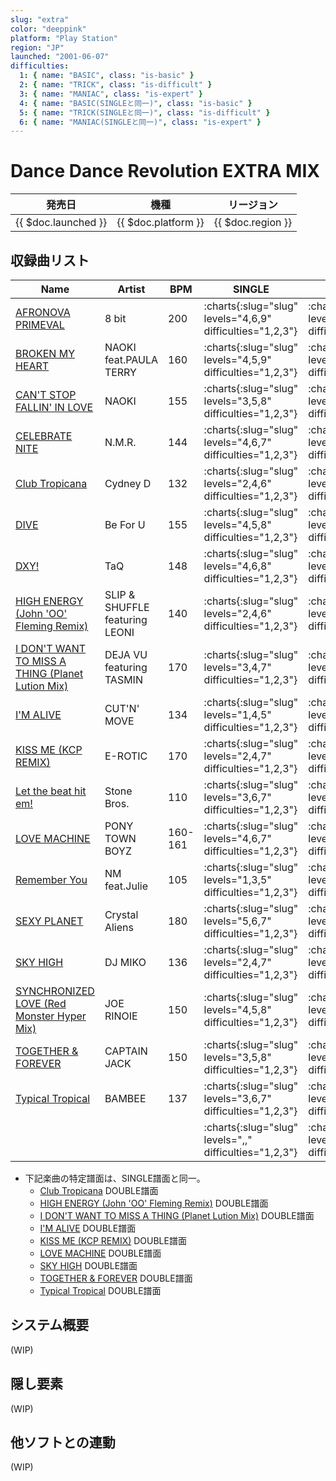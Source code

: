```yaml
---
slug: "extra"
color: "deeppink"
platform: "Play Station"
region: "JP"
launched: "2001-06-07"
difficulties:
  1: { name: "BASIC", class: "is-basic" }
  2: { name: "TRICK", class: "is-difficult" }
  3: { name: "MANIAC", class: "is-expert" }
  4: { name: "BASIC(SINGLEと同一)", class: "is-basic" }
  5: { name: "TRICK(SINGLEと同一)", class: "is-difficult" }
  6: { name: "MANIAC(SINGLEと同一)", class: "is-expert" }
---
```


# Dance Dance Revolution EXTRA MIX

|発売日|機種|リージョン|
|------|----|---------|
|{{ $doc.launched }}|{{ $doc.platform }}|{{ $doc.region }}|

## 収録曲リスト

|Name|Artist|BPM|SINGLE|DOUBLE|6-PANELS|
|----|------|---|------|------|--------|
|[AFRONOVA PRIMEVAL](/songs/afronova-primeval)|8 bit|200|:charts{:slug="slug" levels="4,6,9" difficulties="1,2,3"}|:charts{:slug="slug" levels="4,6,9" difficulties="1,2,3"}|:charts{:slug="slug" levels="3,5,8" difficulties="4,5,6"}|
|[BROKEN MY HEART](/songs/broken-my-heart)|NAOKI feat.PAULA TERRY|160|:charts{:slug="slug" levels="4,5,9" difficulties="1,2,3"}|:charts{:slug="slug" levels="4,6,9" difficulties="1,2,3"}|:charts{:slug="slug" levels="3,4,8" difficulties="4,5,6"}|
|[CAN'T STOP FALLIN' IN LOVE](/songs/cant-stop-fallin-in-love)|NAOKI|155|:charts{:slug="slug" levels="3,5,8" difficulties="1,2,3"}|:charts{:slug="slug" levels="3,4,8" difficulties="1,2,3"}|:charts{:slug="slug" levels="3,4,8" difficulties="1,2,3"}|
|[CELEBRATE NITE](/songs/celebrate-nite)|N.M.R.|144|:charts{:slug="slug" levels="4,6,7" difficulties="1,2,3"}|:charts{:slug="slug" levels="4,6,7" difficulties="1,2,3"}|:charts{:slug="slug" levels="4,6,8" difficulties="1,2,3"}|
|[Club Tropicana](/songs/club-tropicana)|Cydney D|132|:charts{:slug="slug" levels="2,4,6" difficulties="1,2,3"}|:charts{:slug="slug" levels="1,3,5" difficulties="4,5,6"}|:charts{:slug="slug" levels="2,4,8" difficulties="1,2,3"}|
|[DIVE](/songs/dive)|Be For U|155|:charts{:slug="slug" levels="4,5,8" difficulties="1,2,3"}|:charts{:slug="slug" levels="4,6,7" difficulties="1,2,3"}|:charts{:slug="slug" levels="3,4,7" difficulties="4,5,6"}|
|[DXY!](/songs/dxy)|TaQ|148|:charts{:slug="slug" levels="4,6,8" difficulties="1,2,3"}|:charts{:slug="slug" levels="4,6,8" difficulties="1,2,3"}|:charts{:slug="slug" levels="3,5,7" difficulties="4,5,6"}|
|[HIGH ENERGY (John 'OO' Fleming Remix)](/songs/high-energy)|SLIP & SHUFFLE featuring LEONI|140|:charts{:slug="slug" levels="2,4,6" difficulties="1,2,3"}|:charts{:slug="slug" levels="1,3,5" difficulties="4,5,6"}|:charts{:slug="slug" levels="2,4,6" difficulties="1,2,3"}|
|[I DON'T WANT TO MISS A THING (Planet Lution Mix)](/songs/i-dont-want-to-miss-a-thing)|DEJA VU featuring TASMIN|170|:charts{:slug="slug" levels="3,4,7" difficulties="1,2,3"}|:charts{:slug="slug" levels="2,3,6" difficulties="4,5,6"}|:charts{:slug="slug" levels="3,5,7" difficulties="1,2,3"}|
|[I'M ALIVE](/songs/im-alive)|CUT'N' MOVE|134|:charts{:slug="slug" levels="1,4,5" difficulties="1,2,3"}|:charts{:slug="slug" levels="1,3,4" difficulties="4,5,6"}|:charts{:slug="slug" levels="1,4,5" difficulties="1,2,3"}|
|[KISS ME (KCP REMIX)](/songs/kiss-me)|E-ROTIC|170|:charts{:slug="slug" levels="2,4,7" difficulties="1,2,3"}|:charts{:slug="slug" levels="1,3,6" difficulties="4,5,6"}|:charts{:slug="slug" levels="3,5,6" difficulties="1,2,3"}|
|[Let the beat hit em!](/songs/let-the-beat-hit-em)|Stone Bros.|110|:charts{:slug="slug" levels="3,6,7" difficulties="1,2,3"}|:charts{:slug="slug" levels="3,5,7" difficulties="1,2,3"}|:charts{:slug="slug" levels="3,6,7" difficulties="1,2,3"}|
|[LOVE MACHINE](/songs/love-machine)|PONY TOWN BOYZ|160-161|:charts{:slug="slug" levels="4,6,7" difficulties="1,2,3"}|:charts{:slug="slug" levels="3,5,6" difficulties="4,5,6"}|:charts{:slug="slug" levels="4,7,8" difficulties="1,2,3"}|
|[Remember You](/songs/remember-you)|NM feat.Julie|105|:charts{:slug="slug" levels="1,3,5" difficulties="1,2,3"}|:charts{:slug="slug" levels="1,3,5" difficulties="1,2,3"}|:charts{:slug="slug" levels="1,2,4" difficulties="4,5,6"}|
|[SEXY PLANET](/songs/sexy-planet)|Crystal Aliens|180|:charts{:slug="slug" levels="5,6,7" difficulties="1,2,3"}|:charts{:slug="slug" levels="4,5,7" difficulties="1,2,3"}|:charts{:slug="slug" levels="4,6,7" difficulties="1,2,3"}|
|[SKY HIGH](/songs/sky-high-miko)|DJ MIKO|136|:charts{:slug="slug" levels="2,4,7" difficulties="1,2,3"}|:charts{:slug="slug" levels="1,3,6" difficulties="4,5,6"}|:charts{:slug="slug" levels=",," difficulties="1,2,3"}|
|[SYNCHRONIZED LOVE (Red Monster Hyper Mix)](/songs/synchronized-love)|JOE RINOIE|150|:charts{:slug="slug" levels="4,5,8" difficulties="1,2,3"}|:charts{:slug="slug" levels="4,6,8" difficulties="1,2,3"}|:charts{:slug="slug" levels="4,6,9" difficulties="1,2,3"}|
|[TOGETHER & FOREVER](/songs/together-forever)|CAPTAIN JACK|150|:charts{:slug="slug" levels="3,5,8" difficulties="1,2,3"}|:charts{:slug="slug" levels="2,4,7" difficulties="4,5,6"}|:charts{:slug="slug" levels="3,5,8" difficulties="1,2,3"}|
|[Typical Tropical](/songs/typical-tropical)|BAMBEE|137|:charts{:slug="slug" levels="3,6,7" difficulties="1,2,3"}|:charts{:slug="slug" levels="2,5,6" difficulties="4,5,6"}|:charts{:slug="slug" levels="3,6,7" difficulties="1,2,3"}|
|[](/songs/)|||:charts{:slug="slug" levels=",," difficulties="1,2,3"}|:charts{:slug="slug" levels=",," difficulties="1,2,3"}|:charts{:slug="slug" levels=",," difficulties="1,2,3"}|

- 下記楽曲の特定譜面は、SINGLE譜面と同一。
  - [Club Tropicana](/songs/club-tropicana) DOUBLE譜面
  - [HIGH ENERGY (John 'OO' Fleming Remix)](/songs/high-energy) DOUBLE譜面
  - [I DON'T WANT TO MISS A THING (Planet Lution Mix)](/songs/i-dont-want-to-miss-a-thing) DOUBLE譜面
  - [I'M ALIVE](/songs/im-alive) DOUBLE譜面
  - [KISS ME (KCP REMIX)](/songs/kiss-me) DOUBLE譜面
  - [LOVE MACHINE](/songs/love-machine) DOUBLE譜面
  - [SKY HIGH](/songs/sky-high-miko) DOUBLE譜面
  - [TOGETHER & FOREVER](/songs/together-forever) DOUBLE譜面
  - [Typical Tropical](/songs/typical-tropical) DOUBLE譜面

## システム概要

(WIP)

## 隠し要素

(WIP)

## 他ソフトとの連動

(WIP)
